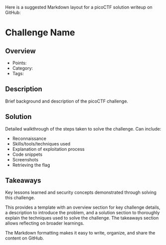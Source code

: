 Here is a suggested Markdown layout for a picoCTF solution writeup on GitHub:

# Challenge Name

## Overview
- Points: 
- Category:
- Tags: 

## Description

Brief background and description of the picoCTF challenge.

## Solution

Detailed walkthrough of the steps taken to solve the challenge. Can include:

- Reconnaissance 
- Skills/tools/techniques used
- Explanation of exploitation process
- Code snippets 
- Screenshots
- Retrieving the flag

## Takeaways

Key lessons learned and security concepts demonstrated through solving this challenge.

This provides a template with an overview section for key challenge details, a description to introduce the problem, and a solution section to thoroughly explain the techniques used to solve the challenge. The takeaways section allows reflecting on broader learnings. 

The Markdown formatting makes it easy to write, organize, and share the content on GitHub.
